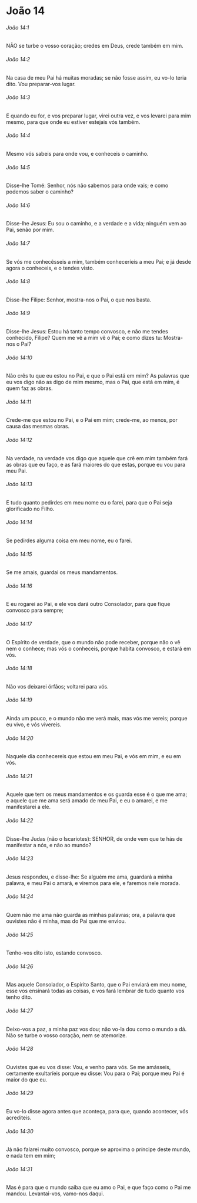# João 14

###### João 14:1

NÃO se turbe o vosso coração; credes em Deus, crede também em mim.

###### João 14:2

Na casa de meu Pai há muitas moradas; se não fosse assim, eu vo-lo teria dito. Vou preparar-vos lugar.

###### João 14:3

E quando eu for, e vos preparar lugar, virei outra vez, e vos levarei para mim mesmo, para que onde eu estiver estejais vós também.

###### João 14:4

Mesmo vós sabeis para onde vou, e conheceis o caminho.

###### João 14:5

Disse-lhe Tomé: Senhor, nós não sabemos para onde vais; e como podemos saber o caminho?

###### João 14:6

Disse-lhe Jesus: Eu sou o caminho, e a verdade e a vida; ninguém vem ao Pai, senão por mim.

###### João 14:7

Se vós me conhecêsseis a mim, também conheceríeis a meu Pai; e já desde agora o conheceis, e o tendes visto.

###### João 14:8

Disse-lhe Filipe: Senhor, mostra-nos o Pai, o que nos basta.

###### João 14:9

Disse-lhe Jesus: Estou há tanto tempo convosco, e não me tendes conhecido, Filipe? Quem me vê a mim vê o Pai; e como dizes tu: Mostra-nos o Pai?

###### João 14:10

Não crês tu que eu estou no Pai, e que o Pai está em mim? As palavras que eu vos digo não as digo de mim mesmo, mas o Pai, que está em mim, é quem faz as obras.

###### João 14:11

Crede-me que estou no Pai, e o Pai em mim; crede-me, ao menos, por causa das mesmas obras.

###### João 14:12

Na verdade, na verdade vos digo que aquele que crê em mim também fará as obras que eu faço, e as fará maiores do que estas, porque eu vou para meu Pai.

###### João 14:13

E tudo quanto pedirdes em meu nome eu o farei, para que o Pai seja glorificado no Filho.

###### João 14:14

Se pedirdes alguma coisa em meu nome, eu o farei.

###### João 14:15

Se me amais, guardai os meus mandamentos.

###### João 14:16

E eu rogarei ao Pai, e ele vos dará outro Consolador, para que fique convosco para sempre;

###### João 14:17

O Espírito de verdade, que o mundo não pode receber, porque não o vê nem o conhece; mas vós o conheceis, porque habita convosco, e estará em vós.

###### João 14:18

Não vos deixarei órfãos; voltarei para vós.

###### João 14:19

Ainda um pouco, e o mundo não me verá mais, mas vós me vereis; porque eu vivo, e vós vivereis.

###### João 14:20

Naquele dia conhecereis que estou em meu Pai, e vós em mim, e eu em vós.

###### João 14:21

Aquele que tem os meus mandamentos e os guarda esse é o que me ama; e aquele que me ama será amado de meu Pai, e eu o amarei, e me manifestarei a ele.

###### João 14:22

Disse-lhe Judas (não o Iscariotes): SENHOR, de onde vem que te hás de manifestar a nós, e não ao mundo?

###### João 14:23

Jesus respondeu, e disse-lhe: Se alguém me ama, guardará a minha palavra, e meu Pai o amará, e viremos para ele, e faremos nele morada.

###### João 14:24

Quem não me ama não guarda as minhas palavras; ora, a palavra que ouvistes não é minha, mas do Pai que me enviou.

###### João 14:25

Tenho-vos dito isto, estando convosco.

###### João 14:26

Mas aquele Consolador, o Espírito Santo, que o Pai enviará em meu nome, esse vos ensinará todas as coisas, e vos fará lembrar de tudo quanto vos tenho dito.

###### João 14:27

Deixo-vos a paz, a minha paz vos dou; não vo-la dou como o mundo a dá. Não se turbe o vosso coração, nem se atemorize.

###### João 14:28

Ouvistes que eu vos disse: Vou, e venho para vós. Se me amásseis, certamente exultaríeis porque eu disse: Vou para o Pai; porque meu Pai é maior do que eu.

###### João 14:29

Eu vo-lo disse agora antes que aconteça, para que, quando acontecer, vós acrediteis.

###### João 14:30

Já não falarei muito convosco, porque se aproxima o príncipe deste mundo, e nada tem em mim;

###### João 14:31

Mas é para que o mundo saiba que eu amo o Pai, e que faço como o Pai me mandou. Levantai-vos, vamo-nos daqui.


